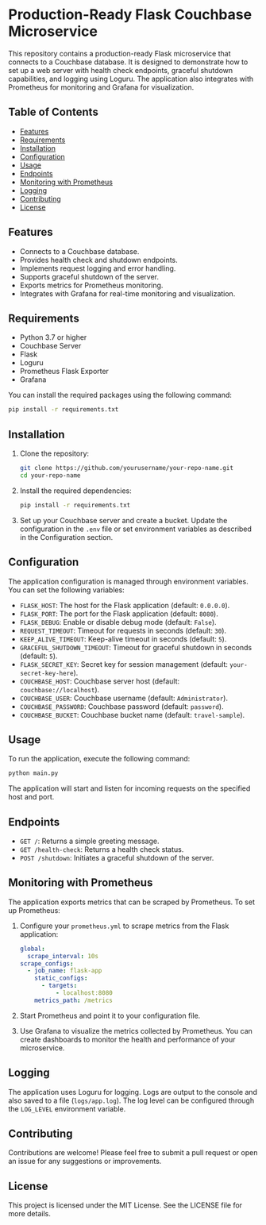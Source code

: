 # Production-Ready Flask Couchbase Microservice

This repository contains a production-ready Flask microservice that connects to a Couchbase database. It is designed to demonstrate how to set up a web server with health check endpoints, graceful shutdown capabilities, and logging using Loguru. The application also integrates with Prometheus for monitoring and Grafana for visualization.

## Table of Contents

- [Features](#features)
- [Requirements](#requirements)
- [Installation](#installation)
- [Configuration](#configuration)
- [Usage](#usage)
- [Endpoints](#endpoints)
- [Monitoring with Prometheus](#monitoring-with-prometheus)
- [Logging](#logging)
- [Contributing](#contributing)
- [License](#license)

## Features

- Connects to a Couchbase database.
- Provides health check and shutdown endpoints.
- Implements request logging and error handling.
- Supports graceful shutdown of the server.
- Exports metrics for Prometheus monitoring.
- Integrates with Grafana for real-time monitoring and visualization.

## Requirements

- Python 3.7 or higher
- Couchbase Server
- Flask
- Loguru
- Prometheus Flask Exporter
- Grafana

You can install the required packages using the following command:

```bash
pip install -r requirements.txt
```

## Installation

1. Clone the repository:

   ```bash
   git clone https://github.com/yourusername/your-repo-name.git
   cd your-repo-name
   ```

2. Install the required dependencies:

   ```bash
   pip install -r requirements.txt
   ```

3. Set up your Couchbase server and create a bucket. Update the configuration in the `.env` file or set environment variables as described in the Configuration section.

## Configuration

The application configuration is managed through environment variables. You can set the following variables:

- `FLASK_HOST`: The host for the Flask application (default: `0.0.0.0`).
- `FLASK_PORT`: The port for the Flask application (default: `8080`).
- `FLASK_DEBUG`: Enable or disable debug mode (default: `False`).
- `REQUEST_TIMEOUT`: Timeout for requests in seconds (default: `30`).
- `KEEP_ALIVE_TIMEOUT`: Keep-alive timeout in seconds (default: `5`).
- `GRACEFUL_SHUTDOWN_TIMEOUT`: Timeout for graceful shutdown in seconds (default: `5`).
- `FLASK_SECRET_KEY`: Secret key for session management (default: `your-secret-key-here`).
- `COUCHBASE_HOST`: Couchbase server host (default: `couchbase://localhost`).
- `COUCHBASE_USER`: Couchbase username (default: `Administrator`).
- `COUCHBASE_PASSWORD`: Couchbase password (default: `password`).
- `COUCHBASE_BUCKET`: Couchbase bucket name (default: `travel-sample`).

## Usage

To run the application, execute the following command:

```bash
python main.py
```

The application will start and listen for incoming requests on the specified host and port.

## Endpoints

- `GET /`: Returns a simple greeting message.
- `GET /health-check`: Returns a health check status.
- `POST /shutdown`: Initiates a graceful shutdown of the server.

## Monitoring with Prometheus

The application exports metrics that can be scraped by Prometheus. To set up Prometheus:

1. Configure your `prometheus.yml` to scrape metrics from the Flask application:

   ```yaml
   global:
     scrape_interval: 10s
   scrape_configs:
     - job_name: flask-app
       static_configs:
         - targets:
             - localhost:8080
       metrics_path: /metrics
   ```

2. Start Prometheus and point it to your configuration file.

3. Use Grafana to visualize the metrics collected by Prometheus. You can create dashboards to monitor the health and performance of your microservice.

## Logging

The application uses Loguru for logging. Logs are output to the console and also saved to a file (`logs/app.log`). The log level can be configured through the `LOG_LEVEL` environment variable.

## Contributing

Contributions are welcome! Please feel free to submit a pull request or open an issue for any suggestions or improvements.

## License

This project is licensed under the MIT License. See the LICENSE file for more details.
